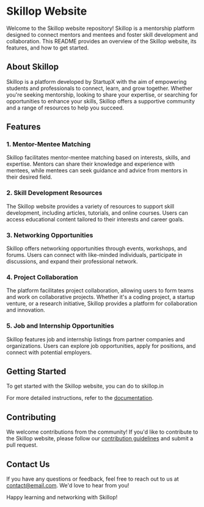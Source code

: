 # Skillop Website

Welcome to the Skillop website repository! Skillop is a mentorship platform designed to connect mentors and mentees and foster skill development and collaboration. This README provides an overview of the Skillop website, its features, and how to get started.

## About Skillop

Skillop is a platform developed by StartupX with the aim of empowering students and professionals to connect, learn, and grow together. Whether you're seeking mentorship, looking to share your expertise, or searching for opportunities to enhance your skills, Skillop offers a supportive community and a range of resources to help you succeed.

## Features

### 1. Mentor-Mentee Matching
Skillop facilitates mentor-mentee matching based on interests, skills, and expertise. Mentors can share their knowledge and experience with mentees, while mentees can seek guidance and advice from mentors in their desired field.

### 2. Skill Development Resources
The Skillop website provides a variety of resources to support skill development, including articles, tutorials, and online courses. Users can access educational content tailored to their interests and career goals.

### 3. Networking Opportunities
Skillop offers networking opportunities through events, workshops, and forums. Users can connect with like-minded individuals, participate in discussions, and expand their professional network.

### 4. Project Collaboration
The platform facilitates project collaboration, allowing users to form teams and work on collaborative projects. Whether it's a coding project, a startup venture, or a research initiative, Skillop provides a platform for collaboration and innovation.

### 5. Job and Internship Opportunities
Skillop features job and internship listings from partner companies and organizations. Users can explore job opportunities, apply for positions, and connect with potential employers.

## Getting Started

To get started with the Skillop website, you can do to skillop.in 

For more detailed instructions, refer to the [documentation](link-to-documentation).

## Contributing

We welcome contributions from the community! If you'd like to contribute to the Skillop website, please follow our [contribution guidelines](link-to-guidelines) and submit a pull request.

## Contact Us

If you have any questions or feedback, feel free to reach out to us at [contact@email.com](mailto:contact@email.com). We'd love to hear from you!

Happy learning and networking with Skillop!
